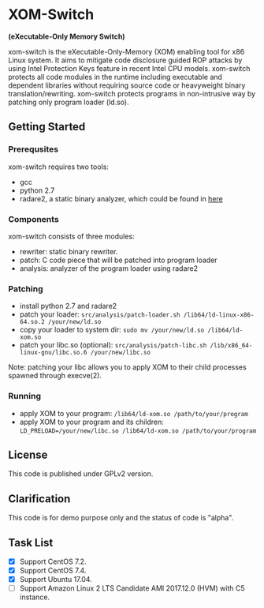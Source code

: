  # XOM-Switch
 **(eXecutable-Only Memory Switch)**

xom-switch is the eXecutable-Only-Memory (XOM) enabling tool for x86 Linux
system. It aims to mitigate code disclosure guided ROP attacks by using Intel
Protection Keys feature in recent Intel CPU models. xom-switch protects all
code modules in the runtime including executable and dependent libraries
without requiring source code or heavyweight binary translation/rewriting.
xom-switch protects programs in non-intrusive way by patching only program
loader (ld.so).

## Getting Started

### Prerequsites

xom-switch requires two tools:
  - gcc
  - python 2.7
  - radare2, a static binary analyzer, which could be found in [here](https://github.com/radare/radare2.git)

### Components
xom-switch consists of three modules:
 - rewriter: static binary rewriter.
 - patch: C code piece that will be patched into program loader
 - analysis: analyzer of the program loader using radare2

### Patching
 - install python 2.7 and radare2
 - patch your loader: `src/analysis/patch-loader.sh /lib64/ld-linux-x86-64.so.2 /your/new/ld.so`
 - copy your loader to system dir: ```sudo mv /your/new/ld.so /lib64/ld-xom.so```
 - patch your libc.so (optional): ```src/analysis/patch-libc.sh /lib/x86_64-linux-gnu/libc.so.6 /your/new/libc.so```

Note: patching your libc allows you to apply XOM to their child processes spawned through execve(2).

### Running
 - apply XOM to your program: `/lib64/ld-xom.so /path/to/your/program`
 - apply XOM to your program and its children: `LD_PRELOAD=/your/new/libc.so /lib64/ld-xom.so /path/to/your/program`

## License

This code is published under GPLv2 version.

## Clarification

This code is for demo purpose only and the status of code is "alpha".

## Task List

- [x] Support CentOS 7.2.
- [x] Support CentOS 7.4.
- [x] Support Ubuntu 17.04.
- [ ] Support Amazon Linux 2 LTS Candidate AMI 2017.12.0 (HVM) with C5 instance.
